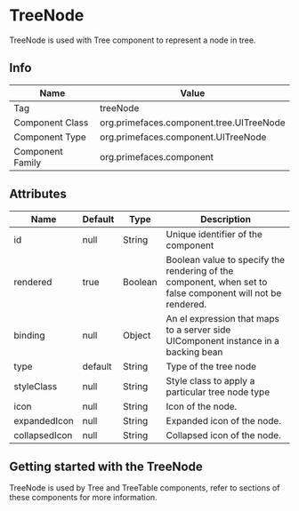# TreeNode

TreeNode is used with Tree component to represent a node in tree.

## Info

| Name | Value |
| - | - |
| Tag | treeNode
| Component Class | org.primefaces.component.tree.UITreeNode
| Component Type | org.primefaces.component.UITreeNode
| Component Family | org.primefaces.component |

## Attributes

| Name | Default | Type | Description | 
| --- | --- | --- | --- |
id | null | String | Unique identifier of the component
rendered | true | Boolean | Boolean value to specify the rendering of the component, when set to false component will not be rendered.
binding | null | Object | An el expression that maps to a server side UIComponent instance in a backing bean
type | default | String | Type of the tree node
styleClass | null | String | Style class to apply a particular tree node type
icon | null | String | Icon of the node.
expandedIcon | null | String | Expanded icon of the node.
collapsedIcon | null | String | Collapsed icon of the node.

## Getting started with the TreeNode
TreeNode is used by Tree and TreeTable components, refer to sections of these components for
more information.

